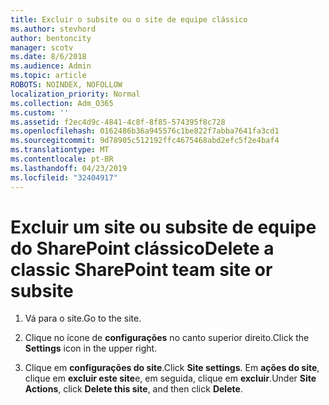```yaml
---
title: Excluir o subsite ou o site de equipe clássico
ms.author: stevhord
author: bentoncity
manager: scotv
ms.date: 8/6/2018
ms.audience: Admin
ms.topic: article
ROBOTS: NOINDEX, NOFOLLOW
localization_priority: Normal
ms.collection: Adm_O365
ms.custom: ''
ms.assetid: f2ec4d9c-4841-4c8f-8f85-574395f8c728
ms.openlocfilehash: 0162486b36a945576c1be822f7abba7641fa3cd1
ms.sourcegitcommit: 9d78905c512192ffc4675468abd2efc5f2e4baf4
ms.translationtype: MT
ms.contentlocale: pt-BR
ms.lasthandoff: 04/23/2019
ms.locfileid: "32404917"
---
```

# <a name="delete-a-classic-sharepoint-team-site-or-subsite"></a><span data-ttu-id="6e458-102">Excluir um site ou subsite de equipe do SharePoint clássico</span><span class="sxs-lookup"><span data-stu-id="6e458-102">Delete a classic SharePoint team site or subsite</span></span>

1. <span data-ttu-id="6e458-103">Vá para o site.</span><span class="sxs-lookup"><span data-stu-id="6e458-103">Go to the site.</span></span>
    
2. <span data-ttu-id="6e458-104">Clique no ícone de **configurações** no canto superior direito.</span><span class="sxs-lookup"><span data-stu-id="6e458-104">Click the **Settings** icon in the upper right.</span></span> 
    
3. <span data-ttu-id="6e458-105">Clique em **configurações do site**.</span><span class="sxs-lookup"><span data-stu-id="6e458-105">Click **Site settings**.</span></span> <span data-ttu-id="6e458-106">Em **ações do site**, clique em **excluir este site**e, em seguida, clique em **excluir**.</span><span class="sxs-lookup"><span data-stu-id="6e458-106">Under **Site Actions**, click **Delete this site**, and then click **Delete**.</span></span>
    


